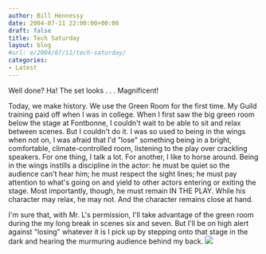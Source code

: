 ```yaml
---
author: Bill Hennessy
date: 2004-07-11 22:00:00+00:00
draft: false
title: Tech Saturday
layout: blog
#url: e/2004/07/11/tech-saturday/
categories:
- Latest
---
```


Well done?  Ha!  The set looks . . . Magnificent!    
  
Today, we make history.  We use the Green Room for the first time.  My Guild training paid off when I was in college.  When I first saw the big green room below the stage at Fontbonne, I couldn't wait to be able to sit and relax between scenes.  But I couldn't do it.  I was so used to being in the wings when not on, I was afraid that I'd "lose" something being in a bright, comfortable, climate-controlled room, listening to the play over crackling speakers.  For one thing, I talk a lot.  For another, I like to horse around.  Being in the wings instills a discipline in the actor:  he must be quiet so the audience can't hear him; he must respect the sight lines; he must pay attention to what's going on and yield to other actors entering or exiting the stage.  Most importantly, though, he must remain IN THE PLAY.  While his character may relax, he may not.  And the character remains close at hand.    
  
I'm sure that, with Mr. L's permission, I'll take advantage of the green room during the my long break in scenes six and seven.   But I'll be on high alert against "losing" whatever it is I pick up by stepping onto that stage in the dark and hearing the murmuring audience behind my back. ![](https://blog.billhennessy.com/aggbug.aspx?PostID=694)

